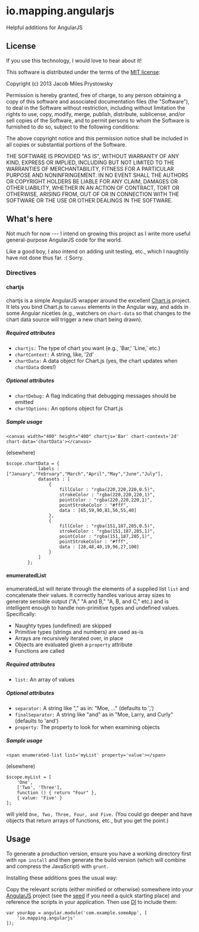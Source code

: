 io.mapping.angularjs
====================

Helpful additions for AngularJS

License
-------

If you use this technology, I would love to hear about it!

This software is distributed under the terms of the [MIT license](http://opensource.org/licenses/MIT):

Copyright (c) 2013 Jacob Miles Prystowsky

Permission is hereby granted, free of charge, to any person obtaining a copy
of this software and associated documentation files (the "Software"), to deal
in the Software without restriction, including without limitation the rights
to use, copy, modify, merge, publish, distribute, sublicense, and/or sell
copies of the Software, and to permit persons to whom the Software is
furnished to do so, subject to the following conditions:

The above copyright notice and this permission notice shall be included in
all copies or substantial portions of the Software.

THE SOFTWARE IS PROVIDED "AS IS", WITHOUT WARRANTY OF ANY KIND, EXPRESS OR
IMPLIED, INCLUDING BUT NOT LIMITED TO THE WARRANTIES OF MERCHANTABILITY,
FITNESS FOR A PARTICULAR PURPOSE AND NONINFRINGEMENT. IN NO EVENT SHALL THE
AUTHORS OR COPYRIGHT HOLDERS BE LIABLE FOR ANY CLAIM, DAMAGES OR OTHER
LIABILITY, WHETHER IN AN ACTION OF CONTRACT, TORT OR OTHERWISE, ARISING FROM,
OUT OF OR IN CONNECTION WITH THE SOFTWARE OR THE USE OR OTHER DEALINGS IN
THE SOFTWARE.

What's here
-----------

Not much for now --- I intend on growing this project as I write more useful general-purpose AngularJS code for the
world.

Like a good boy, I also intend on adding unit testing, etc., which I naughtily have not done thus far. :( Sorry.

### Directives

#### chartjs

chartjs is a simple AngularJS wrapper around the excellent [Chart.js](http://www.chartjs.org/) project. It lets you bind
Chart.js to `canvas` elements in the Angular way, and adds in some Angular niceties (e.g., watchers on `chart-data`
so that changes to the chart data source will trigger a new chart being drawn).

##### Required attributes

* `chartjs:` The type of chart you want (e.g., 'Bar,' 'Line,' etc.)
* `chartContext:` A string, like, '2d'
* `chartData:` A data object for Chart.js (yes, the chart updates when `chartData` does!)

##### Optional attributes

* `chartDebug:` A flag indicating that debugging messages should be emitted
* `chartOptions:` An options object for Chart.js

##### Sample usage

````
<canvas width="400" height="400" chartjs='Bar' chart-context='2d' chart-data='chartData'></canvas>
````

(elsewhere)

````
$scope.chartData = {
			labels : ["January","February","March","April","May","June","July"],
			datasets : [
				{
					fillColor : "rgba(220,220,220,0.5)",
					strokeColor : "rgba(220,220,220,1)",
					pointColor : "rgba(220,220,220,1)",
					pointStrokeColor : "#fff",
					data : [65,59,90,81,56,55,40]
				},
				{
					fillColor : "rgba(151,187,205,0.5)",
					strokeColor : "rgba(151,187,205,1)",
					pointColor : "rgba(151,187,205,1)",
					pointStrokeColor : "#fff",
					data : [28,48,40,19,96,27,100]
				}
			]
		};
````

#### enumeratedList

enumeratedList will iterate through the elements of a supplied list `list` and concatenate their values. It correctly
handles various array sizes to generate sensible output ("A," "A and B," "A, B, and C," etc.) and is intelligent enough
to handle non-primitive types and undefined values. Specifically:

* Naughty types (undefined) are skipped
* Primitive types (strings and numbers) are used as-is
* Arrays are recursively iterated over, in place
* Objects are evaluated given a `property` attribute
* Functions are called

##### Required attributes

* `list:` An array of values

##### Optional attributes

* `separator:` A string like "," as in: "Moe, ..." (defaults to ',')
* `finalSeparator:` A string like "and" as in "Moe, Larry, and Curly" (defaults to 'and')
* `property:` The property to look for when examining objects

##### Sample usage

````
<span enumerated-list list='myList' property='value'></span>
````

(elsewhere)

````
$scope.myList = [
    'One',
    ['Two', 'Three'],
    function () { return "Four" },
    { value: 'Five' }
];
````

will yield `One, Two, Three, Four, and Five.` (You could go deeper and have
objects that return arrays of functions, etc., but you get the point.)

Usage
-----

To generate a production version, ensure you have a working directory first with `npm install`
and then generate the build version (which will combine and compress the JavaScript) with `grunt.`

Installing these additions goes the usual way:

Copy the relevant scripts (either minified or otherwise) somewhere into your [AngularJS](http://angularjs.org) project
(see the [seed](https://github.com/angular/angular-seed) if you need a quick starting place) and reference the scripts
in your application. Then use [DI](http://docs.angularjs.org/guide/di) to include them:

```
var yourApp = angular.module('com.example.someApp', [
    'io.mapping.angularjs'
]);
```
